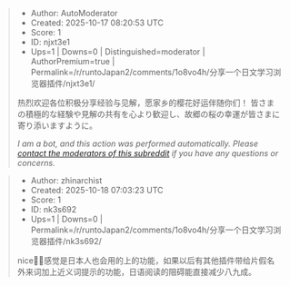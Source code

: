 > - Author: AutoModerator
> - Created: 2025-10-17 08:20:53 UTC
> - Score: 1
> - ID: njxt3e1
> - Ups=1 | Downs=0 | Distinguished=moderator | AuthorPremium=true | Permalink=/r/runtoJapan2/comments/1o8vo4h/分享一个日文学习浏览器插件/njxt3e1/
>
> 热烈欢迎各位积极分享经验与见解，愿家乡的樱花好运伴随你们！
> 皆さまの積極的な経験や見解の共有を心より歓迎し、故郷の桜の幸運が皆さまに寄り添いますように。
> 
> *I am a bot, and this action was performed automatically. Please [contact the moderators of this subreddit](/message/compose/?to=/r/runtoJapan2) if you have any questions or concerns.*

> - Author: zhinarchist
> - Created: 2025-10-18 07:03:23 UTC
> - Score: 1
> - ID: nk3s692
> - Ups=1 | Downs=0 | Permalink=/r/runtoJapan2/comments/1o8vo4h/分享一个日文学习浏览器插件/nk3s692/
>
> nice👍🏻感觉是日本人也会用的上的功能，如果以后有其他插件带给片假名外来词加上近义词提示的功能，日语阅读的阻碍能直接减少八九成。
